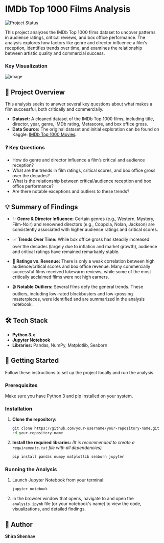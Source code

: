 # IMDb Top 1000 Films Analysis

![Project Status](https://img.shields.io/badge/status-complete-green)

This project analyzes the IMDb Top 1000 films dataset to uncover patterns in audience ratings, critical reviews, and box office performance. The analysis explores how factors like genre and director influence a film's reception, identifies trends over time, and examines the relationship between artistic quality and commercial success.

### Key Visualization
![image](https://github.com/user-attachments/assets/81f7f1fd-ddb0-4af9-b85b-cad0bb83a377)


## 🎯 Project Overview

This analysis seeks to answer several key questions about what makes a film successful, both critically and commercially.

*   **Dataset:** A cleaned dataset of the IMDb Top 1000 films, including title, director, year, genre, IMDb rating, Metascore, and box office gross.
*   **Data Source:** The original dataset and initial exploration can be found on Kaggle: [IMDb Top 1000 Movies](https://www.kaggle.com/code/shirahazel/imdb-top-1000-movies).

### ❓ Key Questions
- How do genre and director influence a film’s critical and audience reception?
- What are the trends in film ratings, critical scores, and box office gross over the decades?
- What is the relationship between critical/audience reception and box office performance?
- Are there notable exceptions and outliers to these trends?

## 💡 Summary of Findings

-   ✨ **Genre & Director Influence:** Certain genres (e.g., Western, Mystery, Film-Noir) and renowned directors (e.g., Coppola, Nolan, Jackson) are consistently associated with higher audience ratings and critical scores.

-   📈 **Trends Over Time:** While box office gross has steadily increased over the decades (largely due to inflation and market growth), audience and critical ratings have remained remarkably stable.

-   🤔 **Ratings vs. Revenue:** There is only a weak correlation between high audience/critical scores and box office revenue. Many commercially successful films received lukewarm reviews, while some of the most critically acclaimed films were not high earners.

-   🎬 **Notable Outliers:** Several films defy the general trends. These outliers, including low-rated blockbusters and low-grossing masterpieces, were identified and are summarized in the analysis notebook.

## 🛠️ Tech Stack

-   **Python 3.x**
-   **Jupyter Notebook**
-   **Libraries:** Pandas, NumPy, Matplotlib, Seaborn

## 🚀 Getting Started

Follow these instructions to set up the project locally and run the analysis.

### Prerequisites
Make sure you have Python 3 and pip installed on your system.

### Installation

1.  **Clone the repository:**
    ```sh
    git clone https://github.com/your-username/your-repository-name.git
    cd your-repository-name
    ```
2.  **Install the required libraries:**
    *(It is recommended to create a `requirements.txt` file with all dependencies)*
    ```sh
    pip install pandas numpy matplotlib seaborn jupyter
    ```

### Running the Analysis
1.  Launch Jupyter Notebook from your terminal:
    ```sh
    jupyter notebook
    ```
2.  In the browser window that opens, navigate to and open the `analysis.ipynb` file (or your notebook's name) to view the code, visualizations, and detailed findings.


## 👤 Author

**Shira Shenhav**
